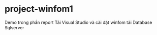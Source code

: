 # project-winfom1
Demo trong phần report
Tải Visual Studio và cài đặt winfom
tải Database Sqlserver

